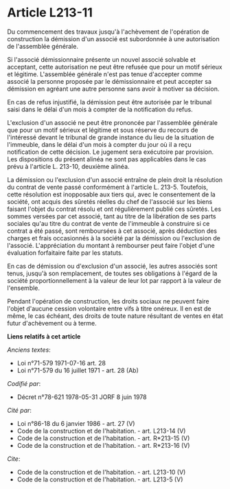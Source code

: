 # Article L213-11

Du commencement des travaux jusqu'à l'achèvement de l'opération de construction la démission d'un associé est subordonnée à
une autorisation de l'assemblée générale. 

Si l'associé démissionnaire présente un nouvel associé solvable et acceptant, cette autorisation ne peut être refusée que
pour un motif sérieux et légitime. L'assemblée générale n'est pas tenue d'accepter comme associé la personne proposée par le
démissionnaire et peut accepter sa démission en agréant une autre personne sans avoir à motiver sa décision. 

En cas de refus injustifié, la démission peut être autorisée par le tribunal saisi dans le délai d'un mois à compter de la
notification du refus. 

L'exclusion d'un associé ne peut être prononcée par l'assemblée générale que pour un motif sérieux et légitime et sous
réserve du recours de l'intéressé devant le tribunal de grande instance du lieu de la situation de l'immeuble, dans le délai
d'un mois à compter du jour où il a reçu notification de cette décision. Le jugement sera exécutoire par provision. Les
dispositions du présent alinéa ne sont pas applicables dans le cas prévu à l'article L. 213-10, deuxième alinéa. 

La démission ou l'exclusion d'un associé entraîne de plein droit la résolution du contrat de vente passé conformément à
l'article L. 213-5. Toutefois, cette résolution est inopposable aux tiers qui, avec le consentement de la société, ont acquis
des sûretés réelles du chef de l'associé sur les biens faisant l'objet du contrat résolu et ont régulièrement publié ces
sûretés. Les sommes versées par cet associé, tant au titre de la libération de ses parts sociales qu'au titre du contrat de
vente de l'immeuble à construire si ce contrat a été passé, sont remboursées à cet associé, après déduction des charges et
frais occasionnés à la société par la démission ou l'exclusion de l'associé. L'appréciation du montant à rembourser peut
faire l'objet d'une évaluation forfaitaire faite par les statuts. 

En cas de démission ou d'exclusion d'un associé, les autres associés sont tenus, jusqu'à son remplacement, de toutes ses
obligations à l'égard de la société proportionnellement à la valeur de leur lot par rapport à la valeur de l'ensemble. 

Pendant l'opération de construction, les droits sociaux ne peuvent faire l'objet d'aucune cession volontaire entre vifs à
titre onéreux. Il en est de même, le cas échéant, des droits de toute nature résultant de ventes en état futur d'achèvement
ou à terme.

**Liens relatifs à cet article**

_Anciens textes_:

  - Loi n°71-579 1971-07-16 art. 28
  - Loi n°71-579 du 16 juillet 1971 - art. 28 (Ab)

_Codifié par_:

  - Décret n°78-621 1978-05-31 JORF 8 juin 1978

_Cité par_:

  - Loi n°86-18 du 6 janvier 1986 - art. 27 (V)
  - Code de la construction et de l'habitation. - art. L213-14 (V)
  - Code de la construction et de l'habitation. - art. R*213-15 (V)
  - Code de la construction et de l'habitation. - art. R*213-16 (V)

_Cite_:

  - Code de la construction et de l'habitation. - art. L213-10 (V)
  - Code de la construction et de l'habitation. - art. L213-5 (V)
